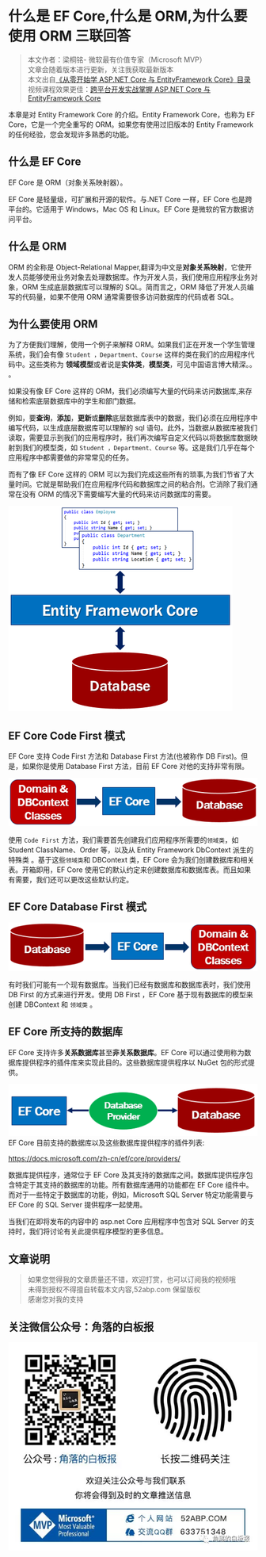 # 什么是 EF Core,什么是 ORM,为什么要使用 ORM 三联回答

> 本文作者：梁桐铭- 微软最有价值专家（Microsoft MVP） </br>
> 文章会随着版本进行更新，关注我获取最新版本 </br>
> 本文出自[《从零开始学 ASP.NET Core 与 EntityFramework Core》目录](https://www.52abp.com/Wiki/mvc/latest) </br>
> 视频课程效果更佳：[跨平台开发实战掌握 ASP.NET Core 与 EntityFramework Core
> ](https://www.52abp.com/College/Course/1) </br>

本章是对 Entity Framework Core 的介绍。Entity Framework Core，也称为 EF Core，它是一个完全重写的 ORM。如果您有使用过旧版本的 Entity Framework 的任何经验，您会发现许多熟悉的功能。

## 什么是 EF Core

EF Core 是 ORM（对象关系映射器）。

EF Core 是轻量级，可扩展和开源的软件。与.NET Core 一样，EF Core 也是跨平台的。它适用于 Windows，Mac OS 和 Linux。EF Core 是微软的官方数据访问平台。

## 什么是 ORM

ORM 的全称是 Object-Relational Mapper,翻译为中文是**对象关系映射**，它使开发人员能够使用业务对象去处理数据库。作为开发人员，我们使用应用程序业务对象，ORM 生成底层数据库可以理解的 SQL。简而言之，ORM 降低了开发人员编写的代码量，如果不使用 ORM 通常需要很多访问数据库的代码或者 SQL。

## 为什么要使用 ORM

为了方便我们理解，使用一个例子来解释 ORM。如果我们正在开发一个学生管理系统，我们会有像 `Student ，Department、Course` 这样的类在我们的应用程序代码中。这些类称为 **领域模型**或者说是**实体类**，**模型类**，可见中国语言博大精深。。 。

如果没有像 EF Core 这样的 ORM，我们必须编写大量的代码来访问数据库,来存储和检索底层数据库中的学生和部门数据。

例如，要**查询**，**添加**，**更新**或**删除**底层数据库表中的数据，我们必须在应用程序中编写代码，以生成底层数据库可以理解的 sql 语句。此外，当数据从数据库被我们读取，需要显示到我们的应用程序时，我们再次编写自定义代码以将数据库数据映射到我们的模型类，如 `Student ，Department、Course` 等。这是我们几乎在每个应用程序中都需要做的非常常见的任务。

而有了像 EF Core 这样的 ORM 可以为我们完成这些所有的琐事,为我们节省了大量时间。它就是帮助我们在应用程序代码和数据库之间的粘合剂。它消除了我们通常在没有 ORM 的情况下需要编写大量的代码来访问数据库的需要。

![entity framework core tutorial.png](images/45-1.png)

## EF Core Code First 模式

EF Core 支持 Code First 方法和 Database First 方法(也被称作 DB First)。但是，如果你是使用 Database First 方法，目前 EF Core 对他的支持非常有限。

![ef core code first approach.png](images/45-2.png)

使用 `Code First` 方法，我们需要首先创建我们应用程序所需要的`领域类`，如 Student ClassName、Order 等，以及从 Entity Framework DbContext 派生的特殊类
。基于这些`领域类`和 DBContext 类，EF Core 会为我们创建数据库和相关表。开箱即用，EF Core 使用它的默认约定来创建数据库和数据库表。而且如果有需要，我们还可以更改这些默认约定。

## EF Core Database First 模式

![EF Core Database First 模式](images/45-3.png)

有时我们可能有一个现有数据库。当我们已经有数据库和数据库表时，我们使用 DB First 的方式来进行开发。使用 DB First ，EF Core 基于现有数据库的模型来创建 DBContext 和 `领域类` 。

## EF Core 所支持的数据库

EF Core 支持许多**关系数据库**甚至**非关系数据库**。EF Core 可以通过使用称为数据库提供程序的插件库来实现此目的。这些数据库提供程序以 NuGet 包的形式提供。

![ef core database providers](images/45-4.png)
EF Core 目前支持的数据库以及这些数据库提供程序的插件列表:

[https://docs.microsoft.com/zh-cn/ef/core/providers/
](https://docs.microsoft.com/zh-cn/ef/core/providers/)

数据库提供程序，通常位于 EF Core 及其支持的数据库之间。数据库提供程序包含特定于其支持的数据库的功能。所有数据库通用的功能都在 EF Core 组件中。而对于一些特定于数据库的功能，例如，Microsoft SQL Server 特定功能需要与 EF Core 的 SQL Server 提供程序一起使用。

当我们在即将发布的内容中的 asp.net Core 应用程序中包含对 SQL Server 的支持时，我们将讨论有关此提供程序模型的更多信息。

## 文章说明

> 如果您觉得我的文章质量还不错，欢迎打赏，也可以订阅我的视频哦 </br>
> 未得到授权不得擅自转载本文内容,52abp.com 保留版权 </br>
> 感谢您对我的支持

## 关注微信公众号：角落的白板报

![公众号：角落的白板报](images/jiaoluowechat.png)

